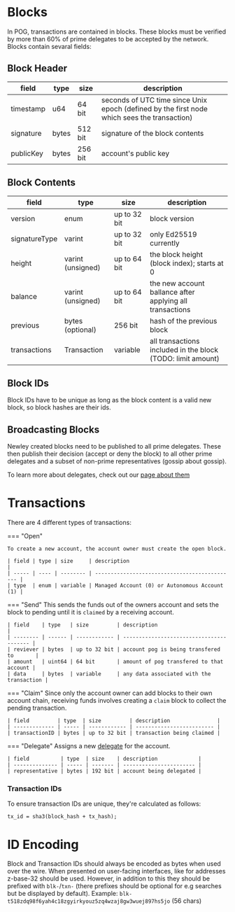 # Blocks

In POG, transactions are contained in blocks. These blocks must be verified by more than 60% of prime delegates to be accepted by the network.
Blocks contain sevaral fields:

## Block Header

| field     | type  | size    | description                                                                                 |
| --------- | ----- | ------- | ------------------------------------------------------------------------------------------- |
| timestamp | u64   | 64 bit  | seconds of UTC time since Unix epoch (defined by the first node which sees the transaction) |
| signature | bytes | 512 bit | signature of the block contents                                                             |
| publicKey | bytes | 256 bit | account's public key                                                                        |

## Block Contents

| field         | type              | size         | description                                                 |
| ------------- | ----------------- | ------------ | ----------------------------------------------------------- |
| version       | enum              | up to 32 bit | block version                                               |
| signatureType | varint            | up to 32 bit | only Ed25519 currently                                      |
| height        | varint (unsigned) | up to 64 bit | the block height (block index); starts at 0                 |
| balance       | varint (unsigned) | up to 64 bit | the new account ballance after applying all transactions    |
| previous      | bytes (optional)  | 256 bit      | hash of the previous block                                  |
| transactions  | Transaction       | variable     | all transactions included in the block (TODO: limit amount) |

## Block IDs

Block IDs have to be unique as long as the block content is a valid new block, so block hashes are their ids.

## Broadcasting Blocks

Newley created blocks need to be published to all prime delegates.
These then publish their decision (accept or deny the block) to all other prime delegates and a subset of non-prime representatives (gossip about gossip).

To learn more about delegates, check out our [page about them](../consensus/delegates.md)

# Transactions

There are 4 different types of transactions:

<!-- prettier-ignore-start -->
=== "Open"

    To create a new account, the account owner must create the open block.

    | field | type | size     | description                                   |
    | ----- | ---- | -------- | --------------------------------------------- |
    | type  | enum | variable | Managed Account (0) or Autonomous Account (1) |

=== "Send"
    This sends the funds out of the owners account and sets the block to pending until it is `claimed` by a receiving account.

    | field    | type   | size         | description                              |
    | -------- | ------ | ------------ | ---------------------------------------- |
    | reviever | bytes  | up to 32 bit | account pog is being transfered to       |
    | amount   | uint64 | 64 bit       | amount of pog transfered to that account |
    | data     | bytes  | variable     | any data associated with the transaction |

=== "Claim"
    Since only the account owner can add blocks to their own account chain, receiving funds involves creating a `claim` block to collect the pending transaction.

    | field         | type  | size         | description               |
    | ------------- | ----- | ------------ | ------------------------- |
    | transactionID | bytes | up to 32 bit | transaction being claimed |

=== "Delegate"
    Assigns a new [delegate](../consensus/delegates.md) for the account.

    | field          | type  | size    | description             |
    | -------------- | ----- | ------- | ----------------------- |
    | representative | bytes | 192 bit | account being delegated |
<!-- prettier-ignore-end -->

### Transaction IDs

To ensure transaction IDs are unique, they're calculated as follows:

```
tx_id = sha3(block_hash + tx_hash);
```

# ID Encoding

Block and Transaction IDs should always be encoded as bytes when used over the wire. When presented on user-facing interfaces, like for addresses z-base-32 should be used.
However, in addition to this they should be prefixed with `blk-`/`txn-` (there prefixes should be optional for e.g searches but be displayed by default).
Example: `blk-t518zdq98f6yah4c18zgyirkyouz5zq4wzaj8gw3wuej897hs5jo` (56 chars)
